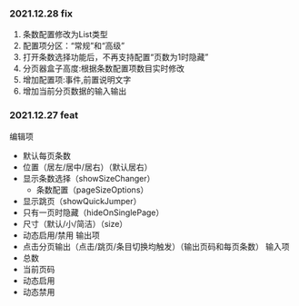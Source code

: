 ### 2021.12.28 fix
1. 条数配置修改为List类型
2. 配置项分区：“常规”和“高级”
3. 打开条数选择功能后，不再支持配置“页数为1时隐藏”
4. 分页器盒子高度:根据条数配置项数目实时修改
5. 增加配置项:事件,前置说明文字
6. 增加当前分页数据的输入输出
### 2021.12.27 feat
编辑项
- 默认每页条数
- 位置（居左/居中/居右）（默认居右）
- 显示条数选择（showSizeChanger）
    - 条数配置（pageSizeOptions）
- 显示跳页（showQuickJumper）
- 只有一页时隐藏（hideOnSinglePage）
- 尺寸（默认/小/简洁）（size）
- 动态启用/禁用
输出项
- 点击分页输出（点击/跳页/条目切换均触发）（输出页码和每页条数）
输入项
- 总数
- 当前页码
- 动态启用
- 动态禁用